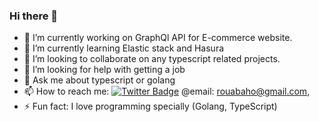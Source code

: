 ### Hi there 👋
- 🔭 I’m currently working on GraphQl API for E-commerce website.
- 🌱 I’m currently learning Elastic stack and Hasura
- 👯 I’m looking to collaborate on any typescript related projects.
- 🤔 I’m looking for help with getting a job 
- 💬 Ask me about typescript or golang
- 📫 How to reach me:
[![Twitter Badge](https://img.shields.io/badge/ermolnik-follow%20on%20twitter-blue?style=for-the-badge&logo=twitter)](https://twitter.com/oussamarouabah_) 
@email: rouabaho@gmail.com, 
- ⚡ Fun fact: I love programming specially (Golang, TypeScript)


<!--
**oussamarouabah/oussamarouabah** is a ✨ _special_ ✨ repository because its `README.md` (this file) appears on your GitHub profile.

Here are some ideas to get you started:

- If you'd like to sponsor me I'd be super grateful - please see my 
- 🔭 I’m currently working on ...
- 🌱 I’m currently learning ...
- 👯 I’m looking to collaborate on ...
- 🤔 I’m looking for help with ...
- 💬 Ask me about ...
- 📫 How to reach me: ...
- 😄 Pronouns: ...
- ⚡ Fun fact: ...
-->
